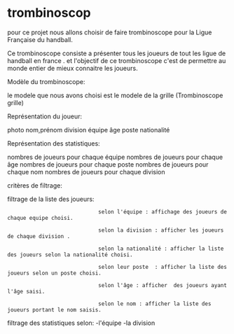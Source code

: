 # trombinoscop
 pour ce projet nous allons choisir de faire trombinoscope pour la Ligue Française du handball.

Ce trombinoscope consiste  a présenter tous les joueurs de tout les ligue de handball en france .
et l'objectif de ce trombinoscope c'est de  permettre au monde entier de mieux connaitre les joueurs. 


Modèle du trombinoscope:

le modele que nous avons choisi est le modele de la grille (Trombinoscope grille)  

Représentation du joueur:

photo
nom,prénom
division
équipe
âge
poste
nationalité 




Représentation des statistiques:

nombres de joueurs pour chaque équipe
nombres de joueurs pour chaque âge
nombres de joueurs pour chaque poste
nombres de joueurs pour chaque nom
nombres de joueurs pour chaque division


critères de filtrage:


filtrage de la liste des joueurs:

                                 selon l'équipe : affichage des joueurs de chaque equipe choisi.

                                 selon la division : afficher les joueurs de chaque division .

                                 selon la nationalité : afficher la liste des joueurs selon la nationalité choisi.

                                 selon leur poste  : afficher la liste des joueurs selon un poste choisi.

                                 selon l'âge : afficher  des joueurs ayant l'âge saisi.

                                 selon le nom : afficher la liste des joueurs portant le nom saisis.


filtrage des statistiques selon:
                                      -l'équipe 
                                      -la division 

 
